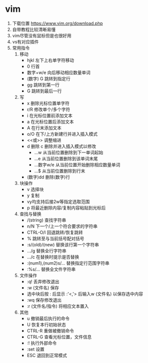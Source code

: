 # vim
1. 下载位置 https://www.vim.org/download.php  
2. 自带教程比较清晰易懂  
3. vim尽管没有鼠标但是也很好用
4. vs有对应插件
5. 常用指令
    1. 移动
        * hjkl 左下上右单字符移动
        * 0 行首
        * 数字+w/e 向后移动相应数量单词
        * (数字) G 跳转到指定行
        * gg 跳转到第一行
        * G 跳转到最后一行
    2. 写
        * x 删除光标位置单字符
        * r/R 修改单个/多个字符
        * i 在光标位置前添加文本
        * a 在光标位置后添加文本
        * A 在行末添加文本
        * o/O 在下/上方新建行并进入插入模式
        * <<或>> 调整缩进
        * d 删除 c 删除并进入插入模式以修改
            * ...w 从当前位置删除到下一单词起始
            * ...e 从当前位置删除到该单词末尾
            * ...数字w/e 从当前位置开始删除相应数量单词
            * ...$ 从当前位置删除到行末
        * (数字)dd 删除(数字)行
    3. 块操作
        * v 选择块
        * y 复制
        * vy均支持后接2w等指定选取范围
        * p 将最近删除内容/复制内容粘贴到光标后
    4. 查找与替换 
        * /(string) 查找字符串
        * n/N 下一个/上一个符合要求的字符串
        * CTRL-O/I 回退跳转/恢复跳转
        * % 跳转至与当前括号配对括号 
        * :s/(old)/(new) 替换该行第一个字符串
        * .../g 替换全行字符串
        * .../c 在替换时提示是否替换
        * :(num1),(num2)s/... 替换指定行范围字符串
        * :%s/... 替换全文件字符串
    5. 文件操作
        * :q! 丢弃修改退出
        * :w (文件名) 保存
        * 选中块后按 : 后显示 :'<,'> 后输入w (文件名) 以保存选中内容
        * :wq 保存修改退出
        * :r (文件名/指令) 将相应文本置入
    6. 其他
        * u 撤销最后执行的命令
        * U 恢复本行初始状态
        * CTRL-R 重做被撤销命令
        * CTRL-G 查看光标位置，文件信息
        * :! 执行外部命令
        * :set 设置
        * ESC 退回到正常模式
